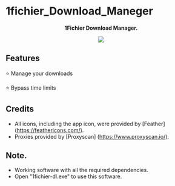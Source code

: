 # 1fichier_Download_Maneger
 
<p align="center">
  <b>1Fichier Download Manager.</b>
</p>

<p align="center">
  <img src="https://github.com/Samyak404/1fichier_Download_Maneger/blob/main/preview.png"></img>
</p>

## Features
⭐ Manage your downloads

⭐ Bypass time limits

## Credits
* All icons, including the app icon, were provided by [Feather] (https://feathericons.com/).
* Proxies provided by [Proxyscan] (https://www.proxyscan.io/).

## Note.
* Working software with all the required dependencies.
* Open "1fichier-dl.exe" to use this software.
